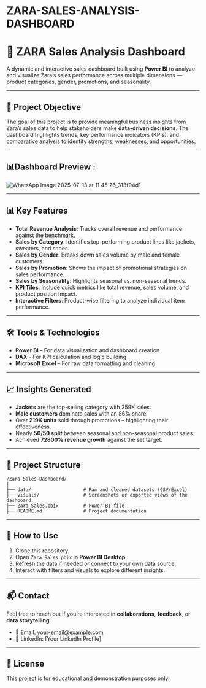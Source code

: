 # ZARA-SALES-ANALYSIS-DASHBOARD

# 🧥 ZARA Sales Analysis Dashboard

A dynamic and interactive sales dashboard built using **Power BI** to analyze and visualize Zara’s sales performance across multiple dimensions — product categories, gender, promotions, and seasonality.


---

## 📌 Project Objective

The goal of this project is to provide meaningful business insights from Zara’s sales data to help stakeholders make **data-driven decisions**. The dashboard highlights trends, key performance indicators (KPIs), and comparative analysis to identify strengths, weaknesses, and opportunities.

---
## 📊Dashboard Preview :
![WhatsApp Image 2025-07-13 at 11 45 26_313f94d1](https://github.com/user-attachments/assets/48a2e5c6-0b3d-4484-8105-edcfdb029be7)


---

## 📊 Key Features

- **Total Revenue Analysis**: Tracks overall revenue and performance against the benchmark.
- **Sales by Category**: Identifies top-performing product lines like jackets, sweaters, and shoes.
- **Sales by Gender**: Breaks down sales volume by male and female customers.
- **Sales by Promotion**: Shows the impact of promotional strategies on sales performance.
- **Sales by Seasonality**: Highlights seasonal vs. non-seasonal trends.
- **KPI Tiles**: Include quick metrics like total revenue, sales volume, and product position impact.
- **Interactive Filters**: Product-wise filtering to analyze individual item performance.

---

## 🛠️ Tools & Technologies

- **Power BI** – For data visualization and dashboard creation  
- **DAX** – For KPI calculation and logic building  
- **Microsoft Excel** – For raw data formatting and cleaning  

---

## 📈 Insights Generated

- **Jackets** are the top-selling category with 259K sales.
- **Male customers** dominate sales with an 86% share.
- Over **219K units** sold through promotions – highlighting their effectiveness.
- Nearly **50/50 split** between seasonal and non-seasonal product sales.
- Achieved **72800% revenue growth** against the set target.

---

## 📂 Project Structure

```
/Zara-Sales-Dashboard/
│
├── data/                   # Raw and cleaned datasets (CSV/Excel)
├── visuals/                # Screenshots or exported views of the dashboard
├── Zara_Sales.pbix         # Power BI file
├── README.md               # Project documentation
```

---

## 🚀 How to Use

1. Clone this repository.
2. Open `Zara_Sales.pbix` in **Power BI Desktop**.
3. Refresh the data if needed or connect to your own data source.
4. Interact with filters and visuals to explore different insights.

---

## 📬 Contact

Feel free to reach out if you’re interested in **collaborations**, **feedback**, or **data storytelling**:
- 📧 Email: your-email@example.com
- 💼 LinkedIn: [Your LinkedIn Profile]

---

## 📌 License

This project is for educational and demonstration purposes only.
